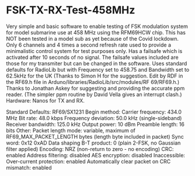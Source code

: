 # FSK-TX-RX-Test-458MHz

Very simple and basic software to enable testing of FSK modulation system for model submarine use at 458 MHz using the RFM69HCW chip. This has NOT been tested in a model sub as yet because of the Covid lockdown. Only 6 channels and 4 times a second refresh rate used to provide a minimalistic control system for test purposes only. Has a failsafe which is activated after 10 seconds of no signal. The failsafe values included are those for my transmiter but can be changed in the software. Uses standard defaults for RadioLib but with Frequency set to 458.75 and Bandwidth set to 62.5kHz for the UK (Thanks to Simon H for the suggestion. Edit  by RDF in the RF69.h file in Arduno/libraries/RadioLib/src/modules/RF 69/RF69.h.) Thanks to Jonathan Askey for suggesting and providing the accurate ppm reader. (The simpler ppm routine by David Vella gives an interrupt clash.)  Hardware: Nanos for TX and RX.


Standard Defaults: RF69/SX1231
Begin method:
Carrier frequency: 434.0 MHz
Bit rate: 48.0 kbps
Frequency deviation: 50.0 kHz (single-sideband)
Receiver bandwidth: 125.0 kHz
Output power: 10 dBm
Preamble length: 16 bits
Other:
Packet length mode: variable, maximum of RF69_MAX_PACKET_LENGTH bytes (length byte included in packet)
Sync word: 0x12 0xAD
Data shaping B-T product: 0 (plain 2-FSK, no Gaussian filter applied)
Encoding: NRZ (non-return to zero - no encoding)
CRC: enabled
Address filtering: disabled
AES encryption: disabled
Inaccessible:
Over-current protection: enabled
Automatically clear packet on CRC mismatch: enabled
